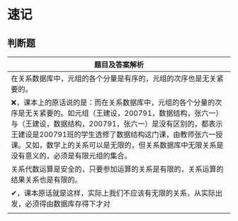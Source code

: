 # 速记

## 判断题

| 题目及答案解析                                               |
| ------------------------------------------------------------ |
| 在关系数据库中，元组的各个分量是有序的，元组的次序也是无关紧要的。 |
| ❌，课本上的原话说的是：而在关系数据库中，元组的各个分量的次序是无关紧要的。如元组（王建设，200791，数据结构，张六一）与（王建设，数据结构，200791，张六一）是没有区别的，都表示王建设是200791班的学生选修了数据结构这门课，由教师张六一授课。又如，数学上的关系可以是无限的，但关系数据库中无限关系是没有意义的，必须是有限元组的集合。 |
| 关系代数运算是安全的，只要参加运算的关系是有限的，关系运算的结果关系也是有限的。 |
| ✔，课本原话就是这样，实际上我们不应该有无限的关系，从实际出发，必须得由数据库存得下才对 |
|                                                              |

